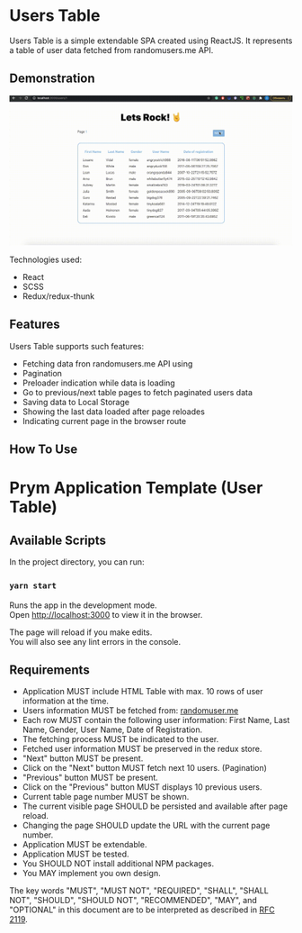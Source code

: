 # Users Table
Users Table is a simple extendable SPA created using ReactJS. It represents a table of user data fetched from randomusers.me API.

## Demonstration
![](preview.gif)

Technologies used:
* React
* SCSS
* Redux/redux-thunk

## Features
Users Table supports such features:
* Fetching data fron randomusers.me API using 
* Pagination
* Preloader indication while data is loading
* Go to previous/next table pages to fetch paginated users data
* Saving data to Local Storage
* Showing the last data loaded after page reloades
* Indicating current page in the browser route

## How To Use

# Prym Application Template (User Table)

## Available Scripts

In the project directory, you can run:

### `yarn start`

Runs the app in the development mode.\
Open [http://localhost:3000](http://localhost:3000) to view it in the browser.

The page will reload if you make edits.\
You will also see any lint errors in the console.

## Requirements
* Application MUST include HTML Table with max. 10 rows of user information at the time.
* Users information MUST be fetched from: [randomuser.me](https://randomuser.me/)
* Each row MUST contain the following user information: First Name, Last Name, Gender, User Name, Date of Registration.
* The fetching process MUST be indicated to the user.
* Fetched user information MUST be preserved in the redux store. 
* "Next" button MUST be present.
* Click on the "Next" button MUST fetch next 10 users. (Pagination)
* "Previous" button MUST be present.
* Click on the "Previous" button MUST displays 10 previous users.
* Current table page number MUST be shown.
* The current visible page SHOULD be persisted and available after page reload.
* Changing the page SHOULD update the URL with the current page number.
* Application MUST be extendable.
* Application MUST be tested.
* You SHOULD NOT install additional NPM packages.
* You MAY implement you own design.

The key words "MUST", "MUST NOT", "REQUIRED", "SHALL", "SHALL
NOT", "SHOULD", "SHOULD NOT", "RECOMMENDED",  "MAY", and
"OPTIONAL" in this document are to be interpreted as described in
[RFC 2119](https://www.ietf.org/rfc/rfc2119.txt).
